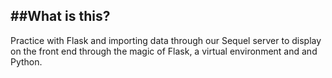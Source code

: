 ##What is this?
---
Practice with Flask and importing data through our Sequel server to display on the front end through the magic of Flask, a virtual environment and and Python.